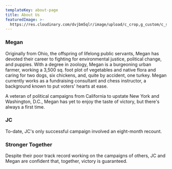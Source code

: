 ```yaml
---
templateKey: about-page
title: About Us
featuredImage: >-
  https://res.cloudinary.com/dvjbm5qlr/image/upload/c_crop,g_custom/c_scale,w_1200/v1579838540/DSC_0433.NEF_gl1dzx.jpg
---
```

### Megan

Originally from Ohio, the offspring of lifelong public servants, Megan has devoted their career to fighting for environmental justice, political change, and puppies. With a degree in zoology, Megan is a burgeoning urban farmer, working a 3,500 sq. foot plot of vegetables and native flora and caring for two dogs, six chickens, and, quite by accident, one turkey. Megan currently works as a fundraising consultant and chess instructor, a background known to put voters' hearts at ease.

A veteran of political campaigns from California to upstate New York and Washington, D.C., Megan has yet to enjoy the taste of victory, but there's always a first time.

### JC



To-date, JC's only successful campaign involved an eight-month recount.

### Stronger Together

Despite their poor track record working on the campaigns of others, JC and Megan are confident that, together, victory is guaranteed.
